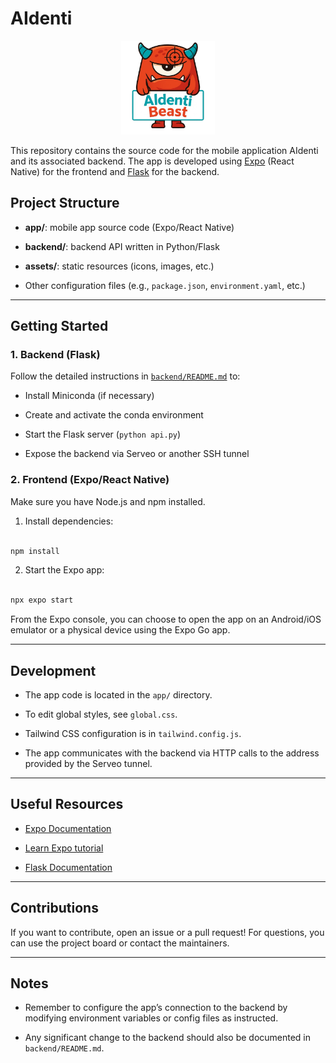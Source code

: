 # AIdenti

 <p align="center">
	<img src="https://github.com/nmarmugi/nicola-salvatore/blob/main/app/assets/logoApp.png?raw=true" alt="Descrizione" width="150"/>
</p>

This repository contains the source code for the mobile application AIdenti and its associated backend. The app is developed using [Expo](https://expo.dev) (React Native) for the frontend and [Flask](https://flask.palletsprojects.com/) for the backend.

  

## Project Structure

  

-  **app/**: mobile app source code (Expo/React Native)

-  **backend/**: backend API written in Python/Flask

-  **assets/**: static resources (icons, images, etc.)

- Other configuration files (e.g., `package.json`, `environment.yaml`, etc.)

  

---

  

## Getting Started

  

### 1. Backend (Flask)

  

Follow the detailed instructions in [`backend/README.md`](./backend/README.md) to:

  

- Install Miniconda (if necessary)

- Create and activate the conda environment

- Start the Flask server (`python api.py`)

- Expose the backend via Serveo or another SSH tunnel

  

### 2. Frontend (Expo/React Native)

  

Make sure you have Node.js and npm installed.

  

1. Install dependencies:

  

```bash

npm install

```

  

2. Start the Expo app:

  

```bash

npx expo start

```

  

From the Expo console, you can choose to open the app on an Android/iOS emulator or a physical device using the Expo Go app.

  

---

  

## Development

  

- The app code is located in the `app/` directory.

- To edit global styles, see `global.css`.

- Tailwind CSS configuration is in `tailwind.config.js`.

- The app communicates with the backend via HTTP calls to the address provided by the Serveo tunnel.

  

---

  

## Useful Resources

  

- [Expo Documentation](https://docs.expo.dev/)

- [Learn Expo tutorial](https://docs.expo.dev/tutorial/introduction/)

- [Flask Documentation](https://flask.palletsprojects.com/)

  

---

  

## Contributions

  

If you want to contribute, open an issue or a pull request! For questions, you can use the project board or contact the maintainers.

  

---

  

## Notes

  

- Remember to configure the app’s connection to the backend by modifying environment variables or config files as instructed.

- Any significant change to the backend should also be documented in `backend/README.md`.